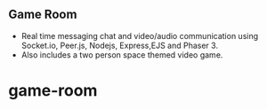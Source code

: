 ## Game Room

- Real time messaging chat and video/audio communication using Socket.io, Peer.js, Nodejs, Express,EJS and Phaser 3.
- Also includes a two person space themed video game.


# game-room
